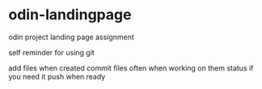 # odin-landingpage
odin project landing page assignment

self reminder for using git

add files when created
commit files often when working on them
status if you need it
push when ready